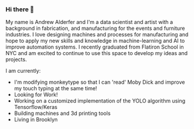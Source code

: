 ### Hi there 👋
My name is Andrew Alderfer and I'm a data scientist and artist with a background in fabrication, and manufacturing for the events and furniture industries. I love designing machines and processes for manufacturing and hope to apply my new skills and knowledge in machine-learning and AI to improve automation systems. I recently graduated from Flatiron School in NYC and am excited to continue to use this space to develop my ideas and projects.

I am currently:

- I'm modifying monkeytype so that I can 'read' Moby Dick and improve my touch typing at the same time!
- Looking for Work!
- Working on a customized implementation of the YOLO algorithm using Tensorflow/Keras
- Building machines and 3d printing tools
- Living in Brooklyn

<!--
**DrewAlderfer/DrewAlderfer** is a ✨ _special_ ✨ repository because its `README.md` (this file) appears on your GitHub profile.

Here are some ideas to get you started:

- 🔭 I’m currently working on ...
- 🌱 I’m currently learning ...
- 👯 I’m looking to collaborate on ...
- 🤔 I’m looking for help with ...
- 💬 Ask me about ...
- 📫 How to reach me: ...
- 😄 Pronouns: ...
- ⚡ Fun fact: ...
-->
